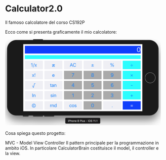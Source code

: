 # Calculator2.0
Il famoso calcolatore del corso CS192P

Ecco come si presenta graficamente il mio calcolatore:

![Immagine Calculator2.0](/Calculator2.0.png?raw=true "Calculator 2.0")

Cosa spiega questo progetto:

MVC - Model View Controller
Il pattern principale per la programmazione in ambito iOS. In particolare CalculatorBrain costituisce il model, il controller e la view. 
